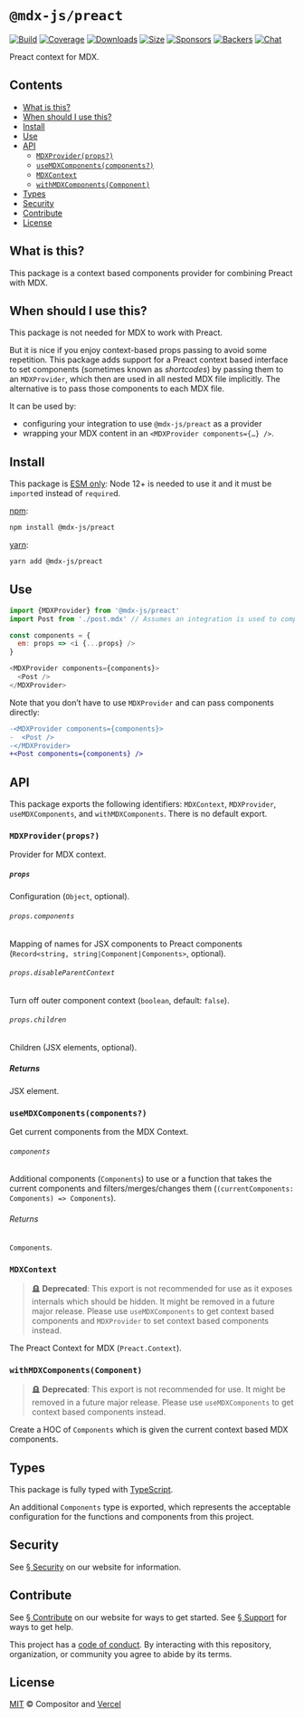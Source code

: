 # `@mdx-js/preact`

[![Build][build-badge]][build]
[![Coverage][coverage-badge]][coverage]
[![Downloads][downloads-badge]][downloads]
[![Size][size-badge]][size]
[![Sponsors][sponsors-badge]][collective]
[![Backers][backers-badge]][collective]
[![Chat][chat-badge]][chat]

Preact context for MDX.

## Contents

*   [What is this?](#what-is-this)
*   [When should I use this?](#when-should-i-use-this)
*   [Install](#install)
*   [Use](#use)
*   [API](#api)
    *   [`MDXProvider(props?)`](#mdxproviderprops)
    *   [`useMDXComponents(components?)`](#usemdxcomponentscomponents)
    *   [`MDXContext`](#mdxcontext)
    *   [`withMDXComponents(Component)`](#withmdxcomponentscomponent)
*   [Types](#types)
*   [Security](#security)
*   [Contribute](#contribute)
*   [License](#license)

## What is this?

This package is a context based components provider for combining Preact with
MDX.

## When should I use this?

This package is not needed for MDX to work with Preact.

But it is nice if you enjoy context-based props passing to avoid some
repetition.
This package adds support for a Preact context based interface to set components
(sometimes known as *shortcodes*) by passing them to an `MDXProvider`, which
then are used in all nested MDX file implicitly.
The alternative is to pass those components to each MDX file.

It can be used by:

*   configuring your integration to use `@mdx-js/preact` as a provider
*   wrapping your MDX content in an `<MDXProvider components={…} />`.

## Install

This package is [ESM only](https://gist.github.com/sindresorhus/a39789f98801d908bbc7ff3ecc99d99c):
Node 12+ is needed to use it and it must be `import`ed instead of `require`d.

[npm][]:

```sh
npm install @mdx-js/preact
```

[yarn][]:

```sh
yarn add @mdx-js/preact
```

## Use

```js
import {MDXProvider} from '@mdx-js/preact'
import Post from './post.mdx' // Assumes an integration is used to compile MDX -> JS.

const components = {
  em: props => <i {...props} />
}

<MDXProvider components={components}>
  <Post />
</MDXProvider>
```

Note that you don’t have to use `MDXProvider` and can pass components
directly:

```diff
-<MDXProvider components={components}>
-  <Post />
-</MDXProvider>
+<Post components={components} />
```

## API

This package exports the following identifiers: `MDXContext`, `MDXProvider`,
`useMDXComponents`, and `withMDXComponents`.
There is no default export.

### `MDXProvider(props?)`

Provider for MDX context.

##### `props`

Configuration (`Object`, optional).

###### `props.components`

Mapping of names for JSX components to Preact components
(`Record<string, string|Component|Components>`, optional).

###### `props.disableParentContext`

Turn off outer component context (`boolean`, default: `false`).

###### `props.children`

Children (JSX elements, optional).

##### Returns

JSX element.

### `useMDXComponents(components?)`

Get current components from the MDX Context.

###### `components`

Additional components (`Components`) to use or a function that takes the current
components and filters/merges/changes them (`(currentComponents: Components) =>
Components`).

###### Returns

`Components`.

### `MDXContext`

> 🪦 **Deprecated**: This export is not recommended for use as it exposes
> internals which should be hidden.
> It might be removed in a future major release.
> Please use `useMDXComponents` to get context based components and
> `MDXProvider` to set context based components instead.

The Preact Context for MDX (`Preact.Context`).

### `withMDXComponents(Component)`

> 🪦 **Deprecated**: This export is not recommended for use.
> It might be removed in a future major release.
> Please use `useMDXComponents` to get context based components instead.

Create a HOC of `Components` which is given the current context based MDX
components.

## Types

This package is fully typed with [TypeScript](https://www.typescriptlang.org).

An additional `Components` type is exported, which represents the acceptable
configuration for the functions and components from this project.

## Security

See [§ Security](https://mdxjs.com/getting-started/#security) on our website for
information.

## Contribute

See [§ Contribute][contribute] on our website for ways to get started.
See [§ Support][support] for ways to get help.

This project has a [code of conduct][coc].
By interacting with this repository, organization, or community you agree to
abide by its terms.

## License

[MIT][] © Compositor and [Vercel][]

[build-badge]: https://github.com/mdx-js/mdx/workflows/main/badge.svg

[build]: https://github.com/mdx-js/mdx/actions

[coverage-badge]: https://img.shields.io/codecov/c/github/mdx-js/mdx/main.svg

[coverage]: https://codecov.io/github/mdx-js/mdx

[downloads-badge]: https://img.shields.io/npm/dm/@mdx-js/preact.svg

[downloads]: https://www.npmjs.com/package/@mdx-js/preact

[size-badge]: https://img.shields.io/bundlephobia/minzip/@mdx-js/preact.svg

[size]: https://bundlephobia.com/result?p=@mdx-js/preact

[sponsors-badge]: https://opencollective.com/unified/sponsors/badge.svg

[backers-badge]: https://opencollective.com/unified/backers/badge.svg

[collective]: https://opencollective.com/unified

[chat-badge]: https://img.shields.io/badge/chat-discussions-success.svg

[chat]: https://github.com/mdx-js/mdx/discussions

[npm]: https://docs.npjs.com/cli/install

[yarn]: https://classic.yarnpkg.com/docs/cli/add/

[contribute]: https://v2.mdxjs.com/community/contribute/

[support]: https://v2.mdxjs.com/community/support/

[coc]: https://github.com/mdx-js/.github/blob/master/code-of-conduct.md

[mit]: https://github.com/mdx-js/mdx/blob/main/packages/preact/license

[vercel]: https://vercel.com
